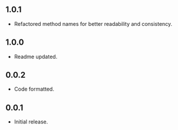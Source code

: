 ## 1.0.1

* Refactored method names for better readability and consistency.

## 1.0.0

* Readme updated.

## 0.0.2

* Code formatted.

## 0.0.1

* Initial release.
